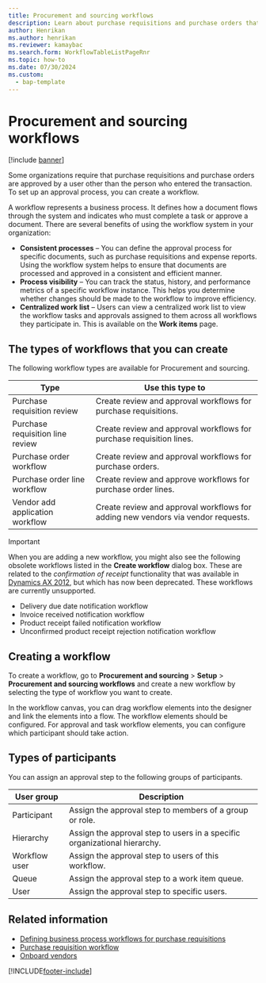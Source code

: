```yaml
---
title: Procurement and sourcing workflows
description: Learn about purchase requisitions and purchase orders that are approved by a user other than the person who entered the transaction.
author: Henrikan
ms.author: henrikan
ms.reviewer: kamaybac
ms.search.form: WorkflowTableListPageRnr
ms.topic: how-to
ms.date: 07/30/2024
ms.custom: 
  - bap-template
---
```


# Procurement and sourcing workflows

[!include [banner](../includes/banner.md)]

Some organizations require that purchase requisitions and purchase orders are approved by a user other than the person who entered the transaction. To set up an approval process, you can create a workflow.

A workflow represents a business process. It defines how a document flows through the system and indicates who must complete a task or approve a document. There are several benefits of using the workflow system in your organization:

- **Consistent processes** – You can define the approval process for specific documents, such as purchase requisitions and expense reports. Using the workflow system helps to ensure that documents are processed and approved in a consistent and efficient manner.
- **Process visibility** – You can track the status, history, and performance metrics of a specific workflow instance. This helps you determine whether changes should be made to the workflow to improve efficiency.
- **Centralized work list** – Users can view a centralized work list to view the workflow tasks and approvals assigned to them across all workflows they participate in. This is available on the **Work items** page.

## The types of workflows that you can create

The following workflow types are available for Procurement and sourcing.

| Type | Use this type to |
|---|---|
| Purchase requisition review | Create review and approval workflows for purchase requisitions. |
| Purchase requisition line review | Create review and approval workflows for purchase requisition lines. |
| Purchase order workflow | Create review and approval workflows for purchase orders. |
| Purchase order line workflow | Create review and approve workflows for purchase order lines. |
| Vendor add application workflow | Create review and approval workflows for adding new vendors via vendor requests. |

> [!IMPORTANT]
> When you are adding a new workflow, you might also see the following obsolete workflows listed in the **Create workflow** dialog box. These are related to the *confirmation of receipt* functionality that was available in [Dynamics AX 2012](/dynamicsax-2012/appuser-itpro/set-up-procurement-and-sourcing-workflows), but which has now been deprecated. These workflows are currently unsupported.
>
> - Delivery due date notification workflow
> - Invoice received notification workflow
> - Product receipt failed notification workflow
> - Unconfirmed product receipt rejection notification workflow

## Creating a workflow

To create a workflow, go to **Procurement and sourcing** \> **Setup** \> **Procurement and sourcing workflows** and create a new workflow by selecting the type of workflow you want to create.

In the workflow canvas, you can drag workflow elements into the designer and link the elements into a flow. The workflow elements should be configured. For approval and task workflow elements, you can configure which participant should take action.

## Types of participants

You can assign an approval step to the following groups of participants.

| User group | Description |
|---|---|
| Participant | Assign the approval step to members of a group or role. |
| Hierarchy | Assign the approval step to users in a specific organizational hierarchy. |
| Workflow user | Assign the approval step to users of this workflow. |
| Queue | Assign the approval step to a work item queue. |
| User | Assign the approval step to specific users. |

## Related information

- [Defining business process workflows for purchase requisitions](https://www.microsoft.com/download/details.aspx?id=101821)
- [Purchase requisition workflow](purchase-requisitions-workflow.md)
- [Onboard vendors](vendor-onboarding.md)

[!INCLUDE[footer-include](../../includes/footer-banner.md)]
